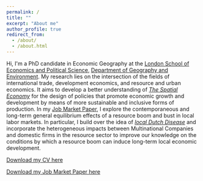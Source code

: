 ```yaml
---
permalink: /
title: ""
excerpt: "About me"
author_profile: true
redirect_from: 
  - /about/
  - /about.html
---
```


Hi, I'm a PhD candidate in Economic Geography at the [London School of Economics and Political Science](https://lse.ac.uk), [Department of Geography and Environment](https://www.lse.ac.uk/geography-and-environment). My research lies on the intersection of the fields of international trade, development economics, and resource and urban economics. It aims to develop a better understanding of [<i>The Spatial Economy</i>](https://www.aeaweb.org/articles?id=10.1257/jel.20181414) for the design of policies that promote economic growth and development by means of more sustainable and inclusive forms of production. In my [Job Market Paper](https://onlinelibrary.wiley.com/doi/epdf/10.1111/jors.12269), I explore the contemporaneous and long-term general equilibrium effects of a resource boom and bust in local labor markets. In particular, I build over the idea of [<i>local Dutch Disease</i>](https://academic.oup.com/restud/article-abstract/85/2/695/4055596) and incorporate the heterogeneous impacts between Multinational Companies and domestic firms in the resource sector to improve our knowledge on the conditions by which a resource boom can induce long-term local economic development.

[Download my CV here](https://onlinelibrary.wiley.com/doi/epdf/10.1111/jors.12269)    

[Download my Job Market Paper here](https://onlinelibrary.wiley.com/doi/epdf/10.1111/jors.12269)       
